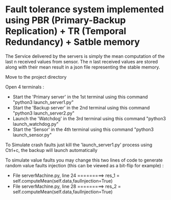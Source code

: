 # Fault tolerance system implemented using PBR (Primary-Backup Replication) + TR (Temporal Redundancy) + Satble memory 
The Service delivered by the servers is simply the mean computation of the last n received values from sensor. The n last received values are stored along with their mean result in a json file representing the stable memory. 

Move to the project directory

Open 4 terminals :

* Start the 'Primary server' in the 1st terminal using this command "python3 launch_server1.py"
* Start the 'Backup server' in the 2nd terminal using this command "python3 launch_server2.py"
* Launch the 'Watchdog' in the 3rd terminal using this command "python3 launch_watchdog.py"
* Start the 'Sensor' in the 4th terminal using this command "python3 launch_sensor.py"
 
 To Simulate crash faults just kill the 'launch_server1.py' process using Ctrl+c, the backup will launch automatically
 
 To simulate value faults you may change this two lines of code to generate random value faults injection (this can be viewed as a bit-flip for example) :
 
 * File serverMachine.py, line 24 =========> res_1 = self.computeMean(self.data,faulInjection=True)
 * File serverMachine.py, line 28 =========> res_2 = self.computeMean(self.data,faulInjection=True)
 
